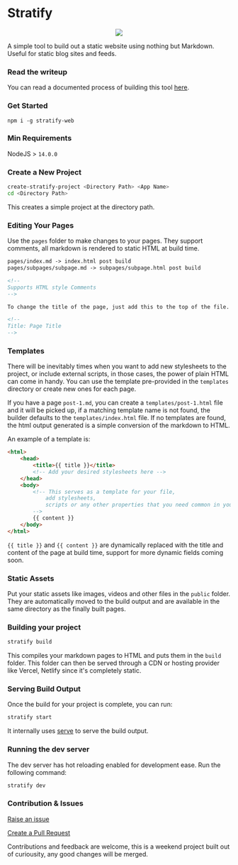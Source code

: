# Stratify

<p align="center">
    <img src="https://firebasestorage.googleapis.com/v0/b/devesh-blog-3fbfc.appspot.com/o/postimages%2Fbuilding-a-static-site-generator%2Fprimaryimage.jpg?alt=media&token=af97b450-71ec-4380-a931-dd17b4c5374b" />
</p>

A simple tool to build out a static website using nothing but Markdown. Useful for static blog sites and feeds.

### Read the writeup

You can read a documented process of building this tool [here](https://blog.devesh.tech/post/building-a-static-site-generator).

### Get Started

```
npm i -g stratify-web
```

### Min Requirements

NodeJS > `14.0.0`

### Create a New Project

```bash
create-stratify-project <Directory Path> <App Name>
cd <Directory Path>
```

This creates a simple project at the directory path.

### Editing Your Pages

Use the `pages` folder to make changes to your pages. They support comments, all markdown is rendered to static HTML at build time.

```markdown
pages/index.md -> index.html post build
pages/subpages/subpage.md -> subpages/subpage.html post build

<!--
Supports HTML style Comments
-->

To change the title of the page, just add this to the top of the file.

<!--
Title: Page Title
-->
```

### Templates

There will be inevitably times when you want to add new stylesheets to the project, or include external scripts, in those cases, the power of plain HTML can come in handy. You can use the template pre-provided in the `templates` directory or create new ones for each page.

If you have a page `post-1.md`, you can create a `templates/post-1.html` file and it will be picked up, if a matching template name is not found, the builder defaults to the `templates/index.html` file. If no templates are found, the html output generated is a simple conversion of the markdown to HTML.

An example of a template is:

```html
<html>
	<head>
		<title>{{ title }}</title>
		<!-- Add your desired stylesheets here -->
	</head>
	<body>
		<!-- This serves as a template for your file, 
			add stylesheets, 
			scripts or any other properties that you need common in your pages.
		-->
		{{ content }}
	</body>
</html>
```

`{{ title }}` and `{{ content }}` are dynamically replaced with the title and content of the page at build time, support for more dynamic fields coming soon.

### Static Assets

Put your static assets like images, videos and other files in the `public` folder. They are automatically moved to the build output and are available in the same directory as the finally built pages.

### Building your project

```bash
stratify build
```

This compiles your markdown pages to HTML and puts them in the `build` folder. This folder can then be served through a CDN or hosting provider like Vercel, Netlify since it's completely static.

### Serving Build Output

Once the build for your project is complete, you can run:

```bash
stratify start
```

It internally uses [serve](https://npmjs.com/serve) to serve the build output.

### Running the dev server

The dev server has hot reloading enabled for development ease. Run the following command:

```bash
stratify dev
```

### Contribution & Issues

[Raise an issue](https://github.com/deve-sh/stratify/issues/new)

[Create a Pull Request](https://github.com/deve-sh/stratify/compare)

Contributions and feedback are welcome, this is a weekend project built out of curiousity, any good changes will be merged.
